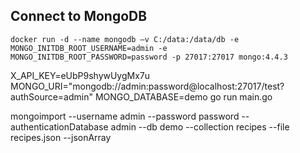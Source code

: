 ## Connect to MongoDB
```
docker run -d --name mongodb –v C:/data:/data/db -e MONGO_INITDB_ROOT_USERNAME=admin -e MONGO_INITDB_ROOT_PASSWORD=password -p 27017:27017 mongo:4.4.3
```

X_API_KEY=eUbP9shywUygMx7u MONGO_URI="mongodb://admin:password@localhost:27017/test?authSource=admin" MONGO_DATABASE=demo go run main.go

mongoimport --username admin --password password --authenticationDatabase admin --db demo --collection recipes --file recipes.json --jsonArray